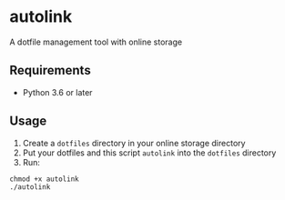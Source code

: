 # autolink

A dotfile management tool with online storage


## Requirements

- Python 3.6 or later


## Usage

1. Create a `dotfiles` directory in your online storage directory
2. Put your dotfiles and this script `autolink` into the `dotfiles` directory
3. Run:

```
chmod +x autolink
./autolink
```
